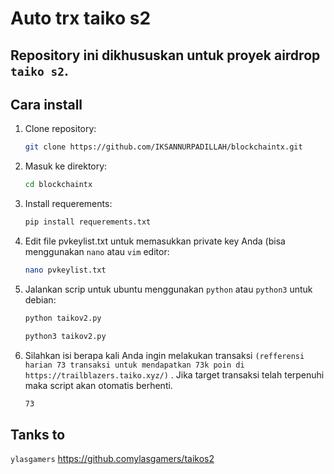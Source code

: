 # Auto trx taiko s2

## Repository ini dikhususkan untuk proyek airdrop `taiko s2`.

## Cara install

1. Clone repository:

   ```bash
   git clone https://github.com/IKSANNURPADILLAH/blockchaintx.git
   ```

2. Masuk ke direktory:

   ```bash
   cd blockchaintx
   ```
   
3. Install requerements:

   ```bash
   pip install requerements.txt
   ```
   
4. Edit file pvkeylist.txt untuk memasukkan private key Anda (bisa menggunakan `nano` atau `vim` editor:

   ```bash
   nano pvkeylist.txt
   ```

5. Jalankan scrip untuk ubuntu menggunakan `python` atau `python3` untuk debian:

   ```bash
   python taikov2.py
   ```
   ```bash
   python3 taikov2.py
   ```
   
6. Silahkan isi berapa kali Anda ingin melakukan transaksi `(refferensi harian 73 transaksi untuk mendapatkan 73k poin di https://trailblazers.taiko.xyz/)` . Jika target transaksi telah terpenuhi maka script akan otomatis berhenti.
   ```bash
   73
   ```

## Tanks to
`ylasgamers` https://github.comylasgamers/taikos2
